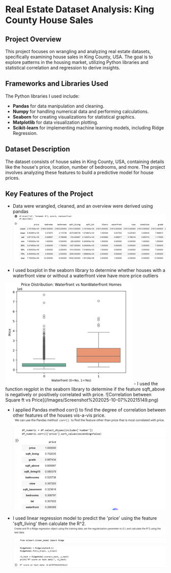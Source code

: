 # Real Estate Dataset Analysis: King County House Sales

## Project Overview
This project focuses on wrangling and analyzing real estate datasets, specifically examining house sales in King County, USA. The goal is to explore patterns in the housing market, utilizing Python libraries and statistical correlation and regression to derive insights. 

## Frameworks and Libraries Used
The Python libraries I used include:
- **Pandas** for data manipulation and cleaning.
- **Numpy** for handling numerical data and performing calculations.
- **Seaborn** for creating visualizations for statistical graphics.
- **Matplotlib** for data visualization plotting.
- **Scikit-learn** for implementing machine learning models, including Ridge Regression.

## Dataset Description
The dataset consists of house sales in King County, USA, containing details like the house's price, location, number of bedrooms, and more. The project involves analyzing these features to build a predictive model for house prices.

## Key Features of the Project
- Data were wrangled, cleaned, and an overview were derived using pandas
![Data Summary](/Images/Screenshot%202025-10-07%20215015.png)

- I used boxplot in the seaborn library to determine whether houses with a waterfront view or without a waterfront view have more price outliers
<img src="/Images/Screenshot%202025-10-07%20215113.png" alt="Box Plot" width="400" height=auto/>
- I used the function regplot in the seaborn library to determine if the feature sqft_above is negatively or positively correlated with price.
![Correlation between Square ft vs Price](/Images/Screenshot%202025-10-07%20215149.png)

- I applied Pandas method corr() to find the degree of correlation between other features of the houses vis-a-vis price.
![Degree of correlation](/Images/Screenshot%202025-10-07%20215215.png)

- I used linear regression model to predict the 'price' using the feature 'sqft_living' then calculate the R^2. 
![Code Snipper](/Images/Screenshot%202025-10-07%20215304.png)

